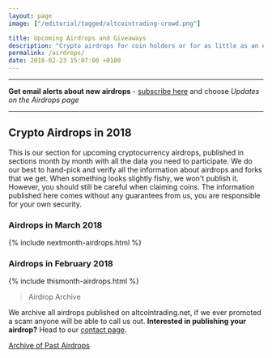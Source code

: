 ```yaml
---
layout: page
image: ["/editorial/tagged/altcointrading-crowd.png"]

title: Upcoming Airdrops and Giveaways
description: "Crypto airdrops for coin holders or for as little as an early signup."
permalink: /airdrops/
date: 2018-02-23 15:07:00 +0100
---
```


___________


**Get email alerts about new airdrops** - [subscribe here](http://altcointrading.us15.list-manage1.com/subscribe?u=b5cca524e997c8e12f8ad51e1&id=9b56578f1c) and choose *Updates on the Airdrops page*

___________

## Crypto Airdrops in 2018

This is our section for upcoming cryptocurrency airdrops, published in sections month by month with all the data you need to participate. We do our best to hand-pick and verify all the information about airdrops and forks that we get. When something looks slightly fishy, we won't publish it. However, you should still be careful when claiming coins. The information published here comes without any guarantees from us, you are responsible for your own security.

<h3 class="posh">Airdrops in March 2018</h3>

{% include nextmonth-airdrops.html %}

<h3 class="posh">Airdrops in February 2018</h3>

{% include thismonth-airdrops.html %}



> Airdrop Archive

We archive all airdrops published on altcointrading.net, if we ever promoted a scam anyone will be able to call us out. **Interested in publishing your airdrop?** Head to our [contact page](/contact/).

<a href="/airdrop-archive/" class="button">Archive of Past Airdrops</a>

<div class="clearfix"></div>


<div class="clearfix">
<amp-iframe width="750px" height="140px" layout="fixed" sandbox="allow-scripts allow-same-origin allow-modals allow-popups allow-forms"
src="https://amp2disqus.netlify.com/altcointrading/signup-banner.html"><amp-img layout="fill" src="/img/ads/ad-placeholder.jpg" placeholder></amp-img></amp-iframe>
</div>

<div class="clearfix"></div>
